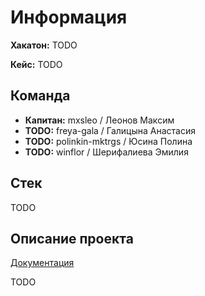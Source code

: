 # Информация

**Хакатон:** TODO

**Кейс:** TODO

## Команда

- **Капитан:** mxsleo / Леонов Максим
- **TODO:** freya-gala / Галицына Анастасия
- **TODO:** polinkin-mktrgs / Юсина Полина
- **TODO:** winflor / Шерифалиева Эмилия

## Стек

TODO

## Описание проекта

[Документация](/DOCS.md)

TODO
